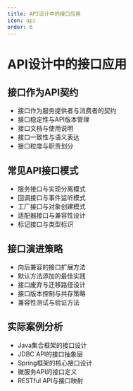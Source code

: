 ```yaml
---
title: API设计中的接口应用
icon: api
order: 6
---
```


# API设计中的接口应用

## 接口作为API契约

- 接口作为服务提供者与消费者的契约
- 接口稳定性与API版本管理
- 接口文档与使用说明
- 接口一致性与语义表达
- 接口粒度与职责划分

## 常见API接口模式

- 服务接口与实现分离模式
- 回调接口与事件监听模式
- 工厂接口与对象创建模式
- 适配器接口与兼容性设计
- 标记接口与类型标识

## 接口演进策略

- 向后兼容的接口扩展方法
- 默认方法添加的最佳实践
- 接口废弃与迁移路径设计
- 接口版本控制与共存策略
- 兼容性测试与验证方法

## 实际案例分析

- Java集合框架的接口设计
- JDBC API的接口抽象层
- Spring框架的核心接口设计
- 微服务API的接口定义
- RESTful API与接口映射
